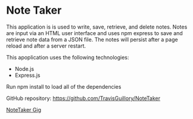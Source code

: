 # Note Taker

This application is is used to write, save, retrieve,  and delete notes. Notes are input via an HTML user interface and uses npm express to save and retrieve note data from a JSON file.
The notes will persist after a page reload and after a server restart.

This apoplication uses the following technologies:
* Node.js
* Express.js

Run npm install to load all of the dependencies

GitHub repository: https://github.com/TravisGuillory/NoteTaker

[NoteTaker Gig](notetakergif.gif)


